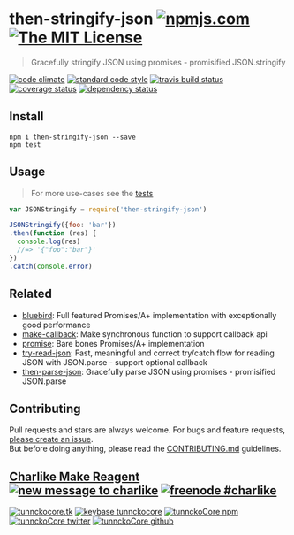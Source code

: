 # then-stringify-json [![npmjs.com][npmjs-img]][npmjs-url] [![The MIT License][license-img]][license-url] 

> Gracefully stringify JSON using promises - promisified JSON.stringify

[![code climate][codeclimate-img]][codeclimate-url] [![standard code style][standard-img]][standard-url] [![travis build status][travis-img]][travis-url] [![coverage status][coveralls-img]][coveralls-url] [![dependency status][david-img]][david-url]


## Install
```
npm i then-stringify-json --save
npm test
```


## Usage
> For more use-cases see the [tests](./test.js)

```js
var JSONStringify = require('then-stringify-json')

JSONStringify({foo: 'bar'})
.then(function (res) {
  console.log(res)
  //=> '{"foo":"bar"}'
})
.catch(console.error)
```


## Related
- [bluebird](https://github.com/petkaantonov/bluebird): Full featured Promises/A+ implementation with exceptionally good performance
- [make-callback](https://github.com/tunnckocore/make-callback): Make synchronous function to support callback api
- [promise](https://github.com/then/promise): Bare bones Promises/A+ implementation
- [try-read-json](https://github.com/tunnckocore/try-read-json): Fast, meaningful and correct try/catch flow for reading JSON with JSON.parse - support optional callback
- [then-parse-json](https://github.com/tunnckocore/then-parse-json): Gracefully parse JSON using promises - promisified JSON.parse



## Contributing

Pull requests and stars are always welcome. For bugs and feature requests, [please create an issue](https://github.com/tunnckoCore/then-stringify-json/issues/new).  
But before doing anything, please read the [CONTRIBUTING.md](./CONTRIBUTING.md) guidelines.


## [Charlike Make Reagent](http://j.mp/1stW47C) [![new message to charlike][new-message-img]][new-message-url] [![freenode #charlike][freenode-img]][freenode-url]

[![tunnckocore.tk][author-www-img]][author-www-url] [![keybase tunnckocore][keybase-img]][keybase-url] [![tunnckoCore npm][author-npm-img]][author-npm-url] [![tunnckoCore twitter][author-twitter-img]][author-twitter-url] [![tunnckoCore github][author-github-img]][author-github-url]


[npmjs-url]: https://www.npmjs.com/package/then-stringify-json
[npmjs-img]: https://img.shields.io/npm/v/then-stringify-json.svg?label=then-stringify-json

[license-url]: https://github.com/tunnckoCore/then-stringify-json/blob/master/LICENSE.md
[license-img]: https://img.shields.io/badge/license-MIT-blue.svg


[codeclimate-url]: https://codeclimate.com/github/tunnckoCore/then-stringify-json
[codeclimate-img]: https://img.shields.io/codeclimate/github/tunnckoCore/then-stringify-json.svg

[travis-url]: https://travis-ci.org/tunnckoCore/then-stringify-json
[travis-img]: https://img.shields.io/travis/tunnckoCore/then-stringify-json.svg

[coveralls-url]: https://coveralls.io/r/tunnckoCore/then-stringify-json
[coveralls-img]: https://img.shields.io/coveralls/tunnckoCore/then-stringify-json.svg

[david-url]: https://david-dm.org/tunnckoCore/then-stringify-json
[david-img]: https://img.shields.io/david/tunnckoCore/then-stringify-json.svg

[standard-url]: https://github.com/feross/standard
[standard-img]: https://img.shields.io/badge/code%20style-standard-brightgreen.svg


[author-www-url]: http://www.tunnckocore.tk
[author-www-img]: https://img.shields.io/badge/www-tunnckocore.tk-fe7d37.svg

[keybase-url]: https://keybase.io/tunnckocore
[keybase-img]: https://img.shields.io/badge/keybase-tunnckocore-8a7967.svg

[author-npm-url]: https://www.npmjs.com/~tunnckocore
[author-npm-img]: https://img.shields.io/badge/npm-~tunnckocore-cb3837.svg

[author-twitter-url]: https://twitter.com/tunnckoCore
[author-twitter-img]: https://img.shields.io/badge/twitter-@tunnckoCore-55acee.svg

[author-github-url]: https://github.com/tunnckoCore
[author-github-img]: https://img.shields.io/badge/github-@tunnckoCore-4183c4.svg

[freenode-url]: http://webchat.freenode.net/?channels=charlike
[freenode-img]: https://img.shields.io/badge/freenode-%23charlike-5654a4.svg

[new-message-url]: https://github.com/tunnckoCore/messages
[new-message-img]: https://img.shields.io/badge/send%20me-message-green.svg

